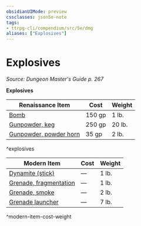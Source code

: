 ```yaml
---
obsidianUIMode: preview
cssclasses: json5e-note
tags:
- ttrpg-cli/compendium/src/5e/dmg
aliases: ["Explosives"]
---
```

# Explosives
*Source: Dungeon Master's Guide p. 267* 

**Explosives**

| Renaissance Item | Cost | Weight |
|------------------|------|--------|
| [Bomb](3-Mechanics/CLI/items/bomb.md) | 150 gp | 1 lb. |
| [Gunpowder, keg](3-Mechanics/CLI/items/gunpowder-keg.md) | 250 gp | 20 lb. |
| [Gunpowder, powder horn](3-Mechanics/CLI/items/gunpowder-horn.md) | 35 gp | 2 lb. |
^explosives

| Modern Item | Cost | Weight |
|-------------|------|--------|
| [Dynamite (stick)](3-Mechanics/CLI/items/dynamite-stick.md) | — | 1 lb. |
| [Grenade, fragmentation](3-Mechanics/CLI/items/fragmentation-grenade.md) | — | 1 lb. |
| [Grenade, smoke](3-Mechanics/CLI/items/smoke-grenade.md) | — | 2 lb. |
| [Grenade launcher](3-Mechanics/CLI/items/grenade-launcher.md) | — | 7 lb. |
^modern-item-cost-weight